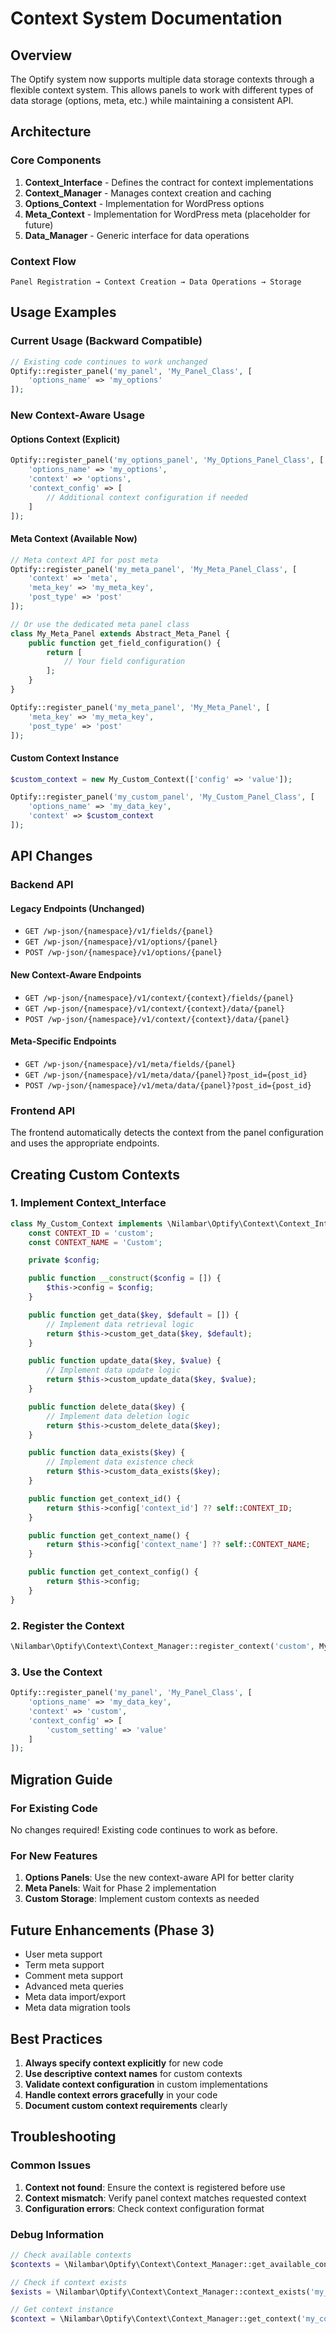 # Context System Documentation

## Overview

The Optify system now supports multiple data storage contexts through a flexible context system. This allows panels to work with different types of data storage (options, meta, etc.) while maintaining a consistent API.

## Architecture

### Core Components

1. **Context_Interface** - Defines the contract for context implementations
2. **Context_Manager** - Manages context creation and caching
3. **Options_Context** - Implementation for WordPress options
4. **Meta_Context** - Implementation for WordPress meta (placeholder for future)
5. **Data_Manager** - Generic interface for data operations

### Context Flow

```
Panel Registration → Context Creation → Data Operations → Storage
```

## Usage Examples

### Current Usage (Backward Compatible)

```php
// Existing code continues to work unchanged
Optify::register_panel('my_panel', 'My_Panel_Class', [
    'options_name' => 'my_options'
]);
```

### New Context-Aware Usage

#### Options Context (Explicit)
```php
Optify::register_panel('my_options_panel', 'My_Options_Panel_Class', [
    'options_name' => 'my_options',
    'context' => 'options',
    'context_config' => [
        // Additional context configuration if needed
    ]
]);
```

#### Meta Context (Available Now)
```php
// Meta context API for post meta
Optify::register_panel('my_meta_panel', 'My_Meta_Panel_Class', [
    'context' => 'meta',
    'meta_key' => 'my_meta_key',
    'post_type' => 'post'
]);

// Or use the dedicated meta panel class
class My_Meta_Panel extends Abstract_Meta_Panel {
    public function get_field_configuration() {
        return [
            // Your field configuration
        ];
    }
}

Optify::register_panel('my_meta_panel', 'My_Meta_Panel', [
    'meta_key' => 'my_meta_key',
    'post_type' => 'post'
]);
```

#### Custom Context Instance
```php
$custom_context = new My_Custom_Context(['config' => 'value']);

Optify::register_panel('my_custom_panel', 'My_Custom_Panel_Class', [
    'options_name' => 'my_data_key',
    'context' => $custom_context
]);
```

## API Changes

### Backend API

#### Legacy Endpoints (Unchanged)
- `GET /wp-json/{namespace}/v1/fields/{panel}`
- `GET /wp-json/{namespace}/v1/options/{panel}`
- `POST /wp-json/{namespace}/v1/options/{panel}`

#### New Context-Aware Endpoints
- `GET /wp-json/{namespace}/v1/context/{context}/fields/{panel}`
- `GET /wp-json/{namespace}/v1/context/{context}/data/{panel}`
- `POST /wp-json/{namespace}/v1/context/{context}/data/{panel}`

#### Meta-Specific Endpoints
- `GET /wp-json/{namespace}/v1/meta/fields/{panel}`
- `GET /wp-json/{namespace}/v1/meta/data/{panel}?post_id={post_id}`
- `POST /wp-json/{namespace}/v1/meta/data/{panel}?post_id={post_id}`

### Frontend API

The frontend automatically detects the context from the panel configuration and uses the appropriate endpoints.

## Creating Custom Contexts

### 1. Implement Context_Interface

```php
class My_Custom_Context implements \Nilambar\Optify\Context\Context_Interface {
    const CONTEXT_ID = 'custom';
    const CONTEXT_NAME = 'Custom';

    private $config;

    public function __construct($config = []) {
        $this->config = $config;
    }

    public function get_data($key, $default = []) {
        // Implement data retrieval logic
        return $this->custom_get_data($key, $default);
    }

    public function update_data($key, $value) {
        // Implement data update logic
        return $this->custom_update_data($key, $value);
    }

    public function delete_data($key) {
        // Implement data deletion logic
        return $this->custom_delete_data($key);
    }

    public function data_exists($key) {
        // Implement data existence check
        return $this->custom_data_exists($key);
    }

    public function get_context_id() {
        return $this->config['context_id'] ?? self::CONTEXT_ID;
    }

    public function get_context_name() {
        return $this->config['context_name'] ?? self::CONTEXT_NAME;
    }

    public function get_context_config() {
        return $this->config;
    }
}
```

### 2. Register the Context

```php
\Nilambar\Optify\Context\Context_Manager::register_context('custom', My_Custom_Context::class);
```

### 3. Use the Context

```php
Optify::register_panel('my_panel', 'My_Panel_Class', [
    'options_name' => 'my_data_key',
    'context' => 'custom',
    'context_config' => [
        'custom_setting' => 'value'
    ]
]);
```

## Migration Guide

### For Existing Code

No changes required! Existing code continues to work as before.

### For New Features

1. **Options Panels**: Use the new context-aware API for better clarity
2. **Meta Panels**: Wait for Phase 2 implementation
3. **Custom Storage**: Implement custom contexts as needed

## Future Enhancements (Phase 3)

- User meta support
- Term meta support
- Comment meta support
- Advanced meta queries
- Meta data import/export
- Meta data migration tools

## Best Practices

1. **Always specify context explicitly** for new code
2. **Use descriptive context names** for custom contexts
3. **Validate context configuration** in custom implementations
4. **Handle context errors gracefully** in your code
5. **Document custom context requirements** clearly

## Troubleshooting

### Common Issues

1. **Context not found**: Ensure the context is registered before use
2. **Context mismatch**: Verify panel context matches requested context
3. **Configuration errors**: Check context configuration format

### Debug Information

```php
// Check available contexts
$contexts = \Nilambar\Optify\Context\Context_Manager::get_available_contexts();

// Check if context exists
$exists = \Nilambar\Optify\Context\Context_Manager::context_exists('my_context');

// Get context instance
$context = \Nilambar\Optify\Context\Context_Manager::get_context('my_context');
```
